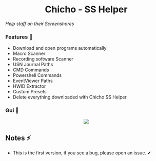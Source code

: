 <h1 align="center"> Chicho - SS Helper </h1>

_Help staff on their Screenshares_

### Features 🚀
* Download and open programs automatically
* Macro Scanner
* Recording software Scanner
* USN Journal Paths
* CMD Commands
* Powershell Commands
* EventViewer Paths
* HWID Extractor
* Custom Presets
* Delete everything downloaded with Chicho SS Helper

### Gui 🌌
<p align="center">
  <image src="https://i.chicho.wtf/4cYAB.png">
</p>

## Notes ⚡
* This is the first version, if you see a bug, please open an issue. ✔

